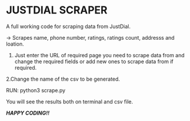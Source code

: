 # JUSTDIAL SCRAPER 

A full working code for scraping data from JustDial.

-> Scrapes name, phone number, ratings, ratings count, addresss and loation. 

 1. Just enter the URL of required page you need to scrape data from and change the required fields or add new ones to scrape     data from if required.

   2.Change the name of the csv to be generated. 

   RUN: python3 scrape.py

 You will see the results both on terminal and csv file.
 
  ***HAPPY CODING!!***
